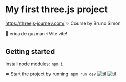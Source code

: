 # My first three.js project

https://threejs-journey.com/
✨ Course by Bruno Simon

👾 erica de guzman
⚡Vite vite!

## Getting started
Install node modules:
`npm i`

⏯️ Start the project by running:
`npm run dev`
![til](/06/exercise/src/myCub3.gif)
![til](/06/exercise/src/myHamburger.gif)
